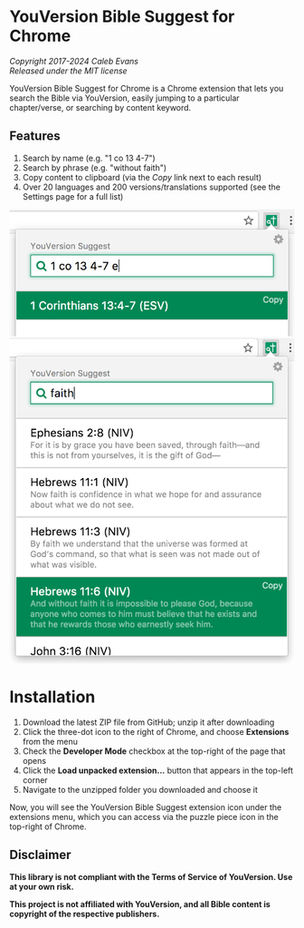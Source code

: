 # YouVersion Bible Suggest for Chrome

_Copyright 2017-2024 Caleb Evans_  
_Released under the MIT license_

YouVersion Bible Suggest for Chrome is a Chrome extension that lets you search
the Bible via YouVersion, easily jumping to a particular chapter/verse, or
searching by content keyword.

## Features

1. Search by name (e.g. "1 co 13 4-7")
2. Search by phrase (e.g. "without faith")
3. Copy content to clipboard (via the _Copy_ link next to each result)
4. Over 20 languages and 200 versions/translations supported
   (see the Settings page for a full list)

![Searching by name](screenshot-search-by-name.png)
![Searching by phrase](screenshot-search-by-phrase.png)

# Installation

1. Download the latest ZIP file from GitHub; unzip it after downloading
2. Click the three-dot icon to the right of Chrome, and choose **Extensions** from the menu
3. Check the **Developer Mode** checkbox at the top-right of the page that opens
4. Click the **Load unpacked extension...** button that appears in the top-left corner
5. Navigate to the unzipped folder you downloaded and choose it

Now, you will see the YouVersion Bible Suggest extension icon under the
extensions menu, which you can access via the puzzle piece icon in the top-right
of Chrome.

## Disclaimer

**This library is not compliant with the Terms of Service of YouVersion. Use at your own risk.**

**This project is not affiliated with YouVersion, and all Bible content is copyright of the respective publishers.**
